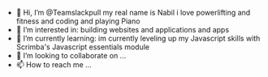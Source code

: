 - 👋 Hi, I’m @Teamslackpull my real name is Nabil i love powerlifting and fitness and coding and playing Piano
- 👀 I’m interested in: building websites and applications and apps 
- 🌱 I’m currently learning: im currently leveling up my Javascript skills with Scrimba's Javascript essentials module 
- 💞️ I’m looking to collaborate on ...
- 📫 How to reach me ...

<!---
Teamslackpull/Teamslackpull is a ✨ special ✨ repository because its `README.md` (this file) appears on your GitHub profile.
You can click the Preview link to take a look at your changes.
--->
